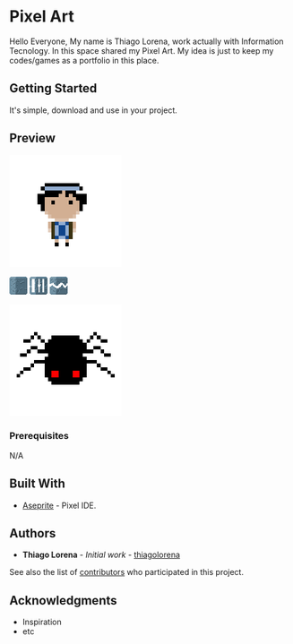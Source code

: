 # Pixel Art

Hello Everyone,
My name is Thiago Lorena, work actually with Information Tecnology.
In this space shared my Pixel Art.
My idea is just to keep my codes/games as a portfolio in this place.

## Getting Started

It's simple, download and use in your project.

## Preview

![alt tag](https://github.com/thiagolorena/PixelArt/blob/master/Heroi_1_CabeloPreto.png)

![alt_tag](https://github.com/thiagolorena/PixelArt/blob/master/Block_Cave_1.gif)
![alt_tag](https://github.com/thiagolorena/PixelArt/blob/master/Block_Cave_2.png)
![alt_tag](https://github.com/thiagolorena/PixelArt/blob/master/Block_Cave_3.png)

![alt_tag](https://github.com/thiagolorena/PixelArt/blob/master/Aranha1.png)

### Prerequisites

N/A

## Built With

* [Aseprite](https://https://www.aseprite.org/) - Pixel IDE.

## Authors

* **Thiago Lorena** - *Initial work* - [thiagolorena](https://github.com/thiagolorena)

See also the list of [contributors](https://github.com/your/project/contributors) who participated in this project.

## Acknowledgments

* Inspiration
* etc
